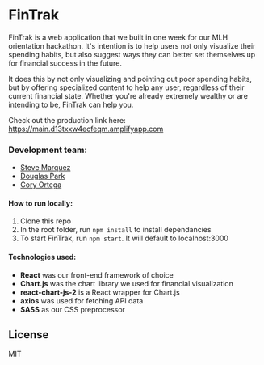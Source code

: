 # FinTrak

FinTrak is a web application that we built in one week for our MLH orientation hackathon. It's intention is to help users not only visualize their spending habits, but also suggest ways they can better set themselves up for financial success in the future.

It does this by not only visualizing and pointing out poor spending habits, but by offering specialized content to help any user, regardless of their current financial state. Whether you're already extremely wealthy or are intending to be, FinTrak can help you.

Check out the production link here: https://main.d13txxw4ecfeqm.amplifyapp.com

### Development team:
- [Steve Marquez](https://github.com/Smarqu14)
- [Douglas Park](https://github.com/dogurasu)
- [Cory Ortega](https://github.com/coryortega)

#### How to run locally:
1. Clone this repo
2. In the root folder, run `npm install` to install dependancies
3. To start FinTrak, run `npm start`. It will default to localhost:3000

#### Technologies used:
- **React** was our front-end framework of choice
- **Chart.js** was the chart library we used for financial visualization 
- **react-chart-js-2** is a React wrapper for Chart.js
- **axios** was used for fetching API data
- **SASS** as our CSS preprocessor



License
----

MIT